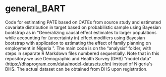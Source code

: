 # general_BART
Code for estimating PATE based on CATEs from source study and estimated covariate distribution in target based on probabilistic sample using Bayesian bootstrap as in "Generalizing causal effect estimates to larger populations while accounting for (uncertainty in) effect modifiers using Bayesian bootstrap with application to estimating the effect of family planning on employment in Nigeria ".  The main code is on the “analysis” folder, with steps in separate R Markdown files numbered sequentially. 
Note that in this repository we use Demographic and Health Survey (DHS) "model data" (https://dhsprogram.com/data/model-datasets.cfm) instead of Nigeria's DHS. The actual dataset can be obtained from DHS upon registration.